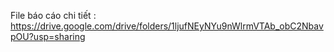 File báo cáo chi tiết : https://drive.google.com/drive/folders/1ljufNEyNYu9nWlrmVTAb_obC2NbavpOU?usp=sharing
